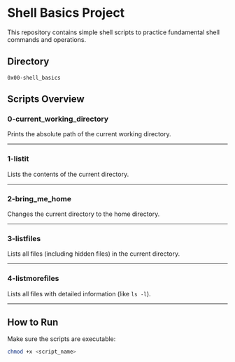 # Shell Basics Project

This repository contains simple shell scripts to practice fundamental shell commands and operations.

## Directory

`0x00-shell_basics`

## Scripts Overview

### 0-current_working_directory
Prints the absolute path of the current working directory.

---

### 1-listit
Lists the contents of the current directory.

---

### 2-bring_me_home
Changes the current directory to the home directory.

---

### 3-listfiles
Lists all files (including hidden files) in the current directory.

---

### 4-listmorefiles
Lists all files with detailed information (like `ls -l`).

---

## How to Run

Make sure the scripts are executable:

```bash
chmod +x <script_name>

